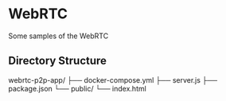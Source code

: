 # WebRTC
Some samples of the WebRTC


## Directory Structure
 webrtc-p2p-app/
 ├── docker-compose.yml
 ├── server.js
 ├── package.json
 └── public/
     └── index.html
